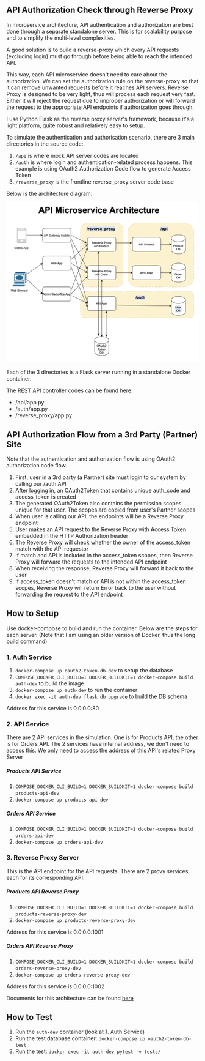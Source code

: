 ## API Authorization Check through Reverse Proxy

In microservice architecture, API authentication and authorization are best done
through a separate standalone server. This is for scalability purpose and to
simplify the multi-level complexities.

A good solution is to build a reverse-proxy which every API requests (excluding login)
must go through before being able to reach the intended API.

This way, each API microservice doesn't need to care about the authorization. We can
set the authorization rule on the reverse-proxy so that it can remove unwanted
requests before it reaches API servers. Reverse Proxy is designed to be very light,
thus will process each request very fast. Either it will reject the request due
to improper authorization or will forward the request to the appropriate API endpoints
if authorization goes through.

I use Python Flask as the reverse proxy server's framework, because it's a light platform,
quite robust and relatively easy to setup.

To simulate the authentication and authorisation scenario, there are 3 main directories
in the source code:
1. `/api` is where mock API server codes are located
2. `/auth` is where login and authentication-related process happens. This example is using OAuth2 Authorization Code flow to generate Access Token
3. `/reverse_proxy` is the frontline reverse_proxy server code base

Below is the architecture diagram:

![image info](./docs/microservice_architecture.png)

Each of the 3 directories is a Flask server running in a standalone Docker container.

The REST API controller codes can be found here:
- /api/app.py
- /auth/app.py
- /reverse_proxy/app.py

## API Authorization Flow from a 3rd Party (Partner) Site
Note that the authentication and authorization flow is using OAuth2 authorization code flow.

1. First, user in a 3rd party (a Partner) site must login to our system by calling our /auth API
2. After logging in, an OAuth2Token that contains unique auth_code and access_token is created
3. The generated OAuth2Token also contains the permission scopes unique for that user. The scopes are copied from user's Partner scopes
4. When user is calling our API, the endpoints will be a Reverse Proxy endpoint
5. User makes an API request to the Reverse Proxy with Access Token embedded in the HTTP Authorization header
6. The Reverse Proxy will check whether the owner of the access_token match with the API requestor
7. If match and API is included in the access_token scopes, then Reverse Proxy will forward the requests to the intended API endpoint
8. When receiving the response, Reverse Proxy will forward it back to the user
9. If access_token doesn't match or API is not within the access_token scopes, Reverse Proxy will return Error back to the user without forwarding the request to the API endpoint

## How to Setup

Use docker-compose to build and run the container. Below are the steps for each server.
(Note that I am using an older version of Docker, thus the long build command)

### 1. Auth Service
1. `docker-compose up oauth2-token-db-dev` to setup the database
2. `COMPOSE_DOCKER_CLI_BUILD=1 DOCKER_BUILDKIT=1 docker-compose build auth-dev` to build the image
3. `docker-compose up auth-dev` to run the container
4. `docker exec -it auth-dev flask db upgrade` to build the DB schema

Address for this service is 0.0.0.0:80


### 2. API Service
There are 2 API services in the simulation. One is for Products API, the other is
for Orders API. The 2 services have internal address, we don't need to access this.
We only need to access the address of this API's related Proxy Server

##### Products API Service
1. `COMPOSE_DOCKER_CLI_BUILD=1 DOCKER_BUILDKIT=1 docker-compose build products-api-dev`
2. `docker-compose up products-api-dev`

##### Orders API Service
1. `COMPOSE_DOCKER_CLI_BUILD=1 DOCKER_BUILDKIT=1 docker-compose build orders-api-dev`
2. `docker-compose up orders-api-dev`



### 3. Reverse Proxy Server
This is the API endpoint for the API requests. There are 2 provy services, each for
its corresponding API.

##### Products API Reverse Proxy
1. `COMPOSE_DOCKER_CLI_BUILD=1 DOCKER_BUILDKIT=1 docker-compose build products-reverse-proxy-dev`
2. `docker-compose up products-reverse-proxy-dev`

Address for this service is 0.0.0.0:1001

##### Orders API Reverse Proxy
1. `COMPOSE_DOCKER_CLI_BUILD=1 DOCKER_BUILDKIT=1 docker-compose build orders-reverse-proxy-dev`
2. `docker-compose up orders-reverse-proxy-dev`

Address for this service is 0.0.0.0:1002

Documents for this architecture can be found [here](./docs)


## How to Test
1. Run the `auth-dev` container (look at 1. Auth Service)
2. Run the test database container: `docker-compose up oauth2-token-db-test`
3. Run the test: `docker exec -it auth-dev pytest -v tests/`

